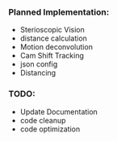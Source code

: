 ### Planned Implementation:
 - Sterioscopic Vision
 - distance calculation
 - Motion deconvolution
 - Cam Shift Tracking
 - json config
 - Distancing
 
### TODO:
 - Update Documentation
 - code cleanup
 - code optimization
